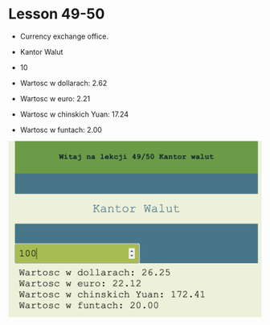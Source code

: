 # Lesson 49-50
- Currency exchange office.

- Kantor Walut
- 10
- Wartosc w dollarach: 2.62
- Wartosc w euro: 2.21
- Wartosc w chinskich Yuan: 17.24
- Wartosc w funtach: 2.00

![img](./assets/img.png)